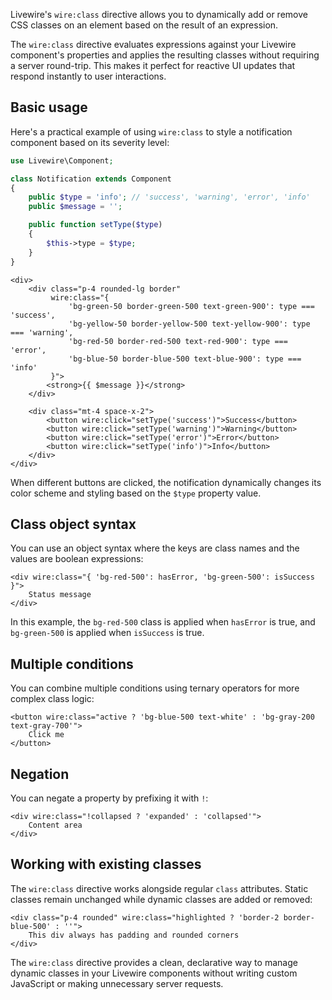 Livewire's `wire:class` directive allows you to dynamically add or remove CSS classes on an element based on the result of an expression.

The `wire:class` directive evaluates expressions against your Livewire component's properties and applies the resulting classes without requiring a server round-trip. This makes it perfect for reactive UI updates that respond instantly to user interactions.

## Basic usage

Here's a practical example of using `wire:class` to style a notification component based on its severity level:

```php
use Livewire\Component;

class Notification extends Component
{
    public $type = 'info'; // 'success', 'warning', 'error', 'info'
    public $message = '';

    public function setType($type)
    {
        $this->type = $type;
    }
}
```

```blade
<div>
    <div class="p-4 rounded-lg border" 
         wire:class="{
             'bg-green-50 border-green-500 text-green-900': type === 'success',
             'bg-yellow-50 border-yellow-500 text-yellow-900': type === 'warning',
             'bg-red-50 border-red-500 text-red-900': type === 'error',
             'bg-blue-50 border-blue-500 text-blue-900': type === 'info'
         }">
        <strong>{{ $message }}</strong>
    </div>

    <div class="mt-4 space-x-2">
        <button wire:click="setType('success')">Success</button>
        <button wire:click="setType('warning')">Warning</button>
        <button wire:click="setType('error')">Error</button>
        <button wire:click="setType('info')">Info</button>
    </div>
</div>
```

When different buttons are clicked, the notification dynamically changes its color scheme and styling based on the `$type` property value.

## Class object syntax

You can use an object syntax where the keys are class names and the values are boolean expressions:

```blade
<div wire:class="{ 'bg-red-500': hasError, 'bg-green-500': isSuccess }">
    Status message
</div>
```

In this example, the `bg-red-500` class is applied when `hasError` is true, and `bg-green-500` is applied when `isSuccess` is true.

## Multiple conditions

You can combine multiple conditions using ternary operators for more complex class logic:

```blade
<button wire:class="active ? 'bg-blue-500 text-white' : 'bg-gray-200 text-gray-700'">
    Click me
</button>
```

## Negation

You can negate a property by prefixing it with `!`:

```blade
<div wire:class="!collapsed ? 'expanded' : 'collapsed'">
    Content area
</div>
```

## Working with existing classes

The `wire:class` directive works alongside regular `class` attributes. Static classes remain unchanged while dynamic classes are added or removed:

```blade
<div class="p-4 rounded" wire:class="highlighted ? 'border-2 border-blue-500' : ''">
    This div always has padding and rounded corners
</div>
```

The `wire:class` directive provides a clean, declarative way to manage dynamic classes in your Livewire components without writing custom JavaScript or making unnecessary server requests.
